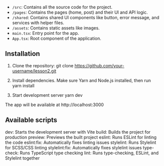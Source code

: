 - `/src`: Contains all the source code for the project.
- `/pages`: Contains the pages (home, post) and their UI and API logic.
- `/shared`: Contains shared UI components like button, error message, and services with helper files.
- `/assets`: Contains static assets like images.
- `main.tsx`: Entry point for the app.
- `App.tsx`: Root component of the application.

## Installation

1. Clone the repository:
  git clone https://github.com/your-username/lesson2.git

2. Install dependencies. Make sure Yarn and Node.js installed, then run
  yarn install

3. Start development server
  yarn dev

  The app will be available at http://localhost:3000

## Available scripts

  dev: Starts the development server with Vite
  build: Builds the project for production
  preview: Previews the built project
  eslint: Runs ESLint for linting the code
  eslint:fix: Automatically fixes linting issues
  stylelint: Runs Stylelint for SCSS/CSS linting
  stylelint:fix: Automatically fixes stylelint issues
  type-check: Runs TypeScript type checking
  lint: Runs type-checking, ESLint, and Stylelint together